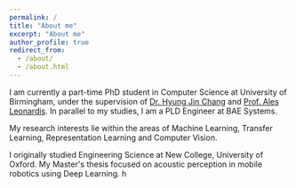 ```yaml
---
permalink: /
title: "About me"
excerpt: "About me"
author_profile: true
redirect_from: 
  - /about/
  - /about.html
---
```


I am currently a part-time PhD student in Computer Science at University of Birmingham, under the supervision of [Dr. Hyung Jin Chang](https://hyungjinchang.wordpress.com/) and [Prof. Ales Leonardis](https://www.cs.bham.ac.uk/~leonarda/). In parallel to my studies, I am a PLD Engineer at BAE Systems.

My research interests lie within the areas of Machine Learning, Transfer Learning, Representation Learning and Computer Vision.

I originally studied Engineering Science at New College, University of Oxford. My Master's thesis focused on acoustic perception in mobile robotics using Deep Learning.
h
